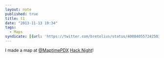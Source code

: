 ```yaml
---
layout: note
published: true
title: t1
date: "2013-11-13 19:34"
tags: 
  - Maps
syndicate: [{url: 'https://twitter.com/bretolius/status/400840557242503169', name: 'Twitter'}]
---
```


I made a map at [@MaptimePDX](https://twitter.com/maptimepdx) [Hack Night](http://calagator.org/events/1250465193)!

<script src="http://cdn.leafletjs.com/leaflet-0.6.4/leaflet.js"></script>

<div id="map">
    <script>
    var map = L.map('map').setView([45.516469, -122.676208],14);
    
    L.tileLayer(
        'http://{s}.tile.stamen.com/toner/{z}/{x}/{y}.png', {
        attribution: '&copy; <a href="http://osm.org/copyright"> OpenStreetMap</a> contributors'
    }).addTo(map);
        
        var marker = L.marker([45.516469, -122.676208]).addTo(map);
        marker.bindPopup("EsriPDX");
    </script>
</div>


